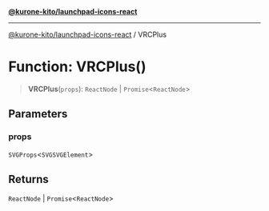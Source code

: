 [**@kurone-kito/launchpad-icons-react**](../README.md)

***

[@kurone-kito/launchpad-icons-react](../globals.md) / VRCPlus

# Function: VRCPlus()

> **VRCPlus**(`props`): `ReactNode` \| `Promise`\<`ReactNode`\>

## Parameters

### props

`SVGProps`\<`SVGSVGElement`\>

## Returns

`ReactNode` \| `Promise`\<`ReactNode`\>
